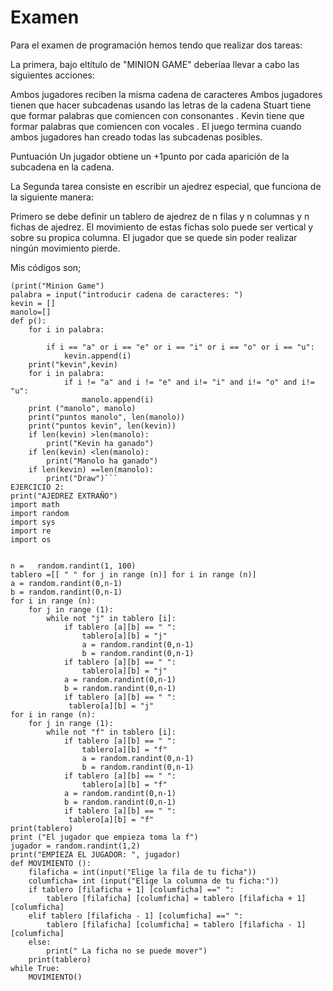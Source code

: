 # Examen
Para el examen de programación hemos tendo que realizar dos tareas:

La primera, bajo eltítulo de "MINION GAME" deberíaa llevar a cabo las siguientes acciones:

Ambos jugadores reciben la misma cadena de caracteres
Ambos jugadores tienen que hacer subcadenas usando las letras de la cadena
Stuart tiene que formar palabras que comiencen con consonantes .
Kevin tiene que formar palabras que comiencen con vocales .
El juego termina cuando ambos jugadores han creado todas las subcadenas posibles.

Puntuación
Un jugador obtiene un +1punto por cada aparición de la subcadena en la cadena.


La Segunda tarea consiste en escribir un ajedrez especial, que funciona de la siguiente manera:

Primero se debe definir un tablero de ajedrez de n filas y n columnas y n fichas de ajedrez. El movimiento de estas fichas solo puede ser vertical y sobre su propica columna. El jugador que se quede sin poder realizar ningún movimiento pierde.



Mis códigos son;

```EJERCICIO 1
(print("Minion Game")
palabra = input("introducir cadena de caracteres: ")
kevin = []
manolo=[]
def p():
    for i in palabra:
        
        if i == "a" or i == "e" or i == "i" or i == "o" or i == "u":
            kevin.append(i)
    print("kevin",kevin)
    for i in palabra:
            if i != "a" and i != "e" and i!= "i" and i!= "o" and i!= "u":
                manolo.append(i)
    print ("manolo", manolo)
    print("puntos manolo", len(manolo))
    print("puntos kevin", len(kevin))
    if len(kevin) >len(manolo):
        print("Kevin ha ganado")
    if len(kevin) <len(manolo):
        print("Manolo ha ganado")
    if len(kevin) ==len(manolo):
        print("Draw")```
EJERCICIO 2:    
print("AJEDREZ EXTRAÑO")
import math
import random 
import sys
import re
import os
     
        
n =   random.randint(1, 100)
tablero =[[ " " for j in range (n)] for i in range (n)]
a = random.randint(0,n-1)
b = random.randint(0,n-1)
for i in range (n):
    for j in range (1):
        while not "j" in tablero [i]:
            if tablero [a][b] == " ":
                tablero[a][b] = "j"
                a = random.randint(0,n-1)
                b = random.randint(0,n-1)
            if tablero [a][b] == " ":
                tablero[a][b] = "j"
            a = random.randint(0,n-1)
            b = random.randint(0,n-1)
            if tablero [a][b] == " ":
             tablero[a][b] = "j"
for i in range (n):
    for j in range (1):
        while not "f" in tablero [i]:
            if tablero [a][b] == " ":
                tablero[a][b] = "f"
                a = random.randint(0,n-1)
                b = random.randint(0,n-1)
            if tablero [a][b] == " ":
                tablero[a][b] = "f"
            a = random.randint(0,n-1)
            b = random.randint(0,n-1)
            if tablero [a][b] == " ":
             tablero[a][b] = "f"
print(tablero)
print ("El jugador que empieza toma la f")
jugador = random.randint(1,2)
print("EMPIEZA EL JUGADOR: ", jugador)
def MOVIMIENTO ():
    filaficha = int(input("Elige la fila de tu ficha"))
    columficha= int (input("Elige la columna de tu ficha:"))
    if tablero [filaficha + 1] [columficha] ==" ":
        tablero [filaficha] [columficha] = tablero [filaficha + 1] [columficha]
    elif tablero [filaficha - 1] [columficha] ==" ":
        tablero [filaficha] [columficha] = tablero [filaficha - 1] [columficha]
    else:
        print(" La ficha no se puede mover")
    print(tablero)
while True:
    MOVIMIENTO() 
